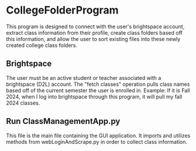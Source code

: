 # CollegeFolderProgram
This program is designed to connect with the user's brightspace account, extract class information from their profile, create class folders based off this information, and allow the user to sort existing files into these newly created college class folders.

## Brightspace
The user must be an active student or teacher associated with a brightspace (D2L) account. The "fetch classes" operation pulls class names based off of the current semester the user is enrolled in. Example: If it is Fall 2024, when I log into brightspace through this program, it will pull my fall 2024 classes.

## Run ClassManagementApp.py
This file is the main file containing the GUI application. It imports and utilizes methods from webLoginAndScrape.py in order to collect class information.